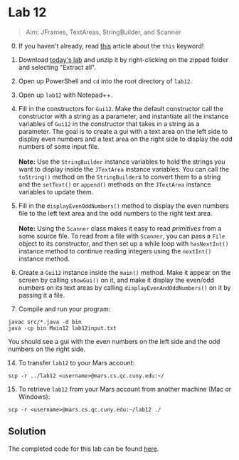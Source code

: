 # Lab 12

> Aim: JFrames, TextAreas, StringBuilder, and Scanner

0. If you haven't already, read [this](https://www.geeksforgeeks.org/this-reference-in-java/) article about the `this` keyword!

1. Download <a href="/Misc/TODO/lab12.zip" download>today's lab</a> and unzip it by right-clicking on the zipped folder and selecting "Extract all".

2. Open up PowerShell and `cd` into the root directory of `lab12`. 

4. Open up `lab12` with Notepad++.

7. Fill in the constructors for `Gui12`. Make the default constructor call the constructor with a string as a parameter, and instantiate all the instance variables of `Gui12` in the constructor that takes in a string as a parameter.
The goal is to create a gui with a text area on the left side to display even numbers and a text area on the right side to display the odd numbers of some input file.<br/><br/> 
**Note:** Use the `StringBuilder` instance variables to hold the strings you want to display inside the `JTextArea` instance variables. You can call the `toString()` method on the `StringBuilder`s to convert them to a string and the `setText()` or `append()` methods on the `JTextArea` instance variables to update them.
8. Fill in the `displayEvenOddNumbers()` method to display the even numbers file to the left text area and the odd numbers to the right text area.<br/><br/>
**Note:** Using the `Scanner` class makes it easy to read *primitives* from a some source file. To read from a file with `Scanner`, you can pass a `File` object to its constructor, and then set up a while loop with `hasNextInt()` instance method to continue reading integers using the `nextInt()` instance method.

9. Create a `Gui12` instance inside the `main()` method. Make it appear on the screen by calling `showGui()` on it, and make it display the even/odd numbers on its text areas by calling `displayEvenAndOddNumbers()` on it by passing it a file.

10. Compile and run your program:
```
javac src/*.java -d bin
java -cp bin Main12 lab12input.txt
```

You should see a gui with the even numbers on the left side and the odd numbers on the right side.

14. To transfer `lab12` to your Mars account:
```
scp -r ../lab12 <username>@mars.cs.qc.cuny.edu:~/
```

15. To retrieve `lab12` from your Mars account from another machine (Mac or Windows):
```
scp -r <username>@mars.cs.qc.cuny.edu:~/lab12 ./
```


## Solution
The completed code for this lab can be found <a href="/Misc/Solutions/Main12.java" target="_blank">here</a>.